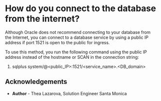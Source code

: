 # How do you connect to the database from the internet?

Although Oracle does not recommend connecting to your database from the Internet, you can connect to a database service by using a public IP address if port 1521 is open to the public for ingress.

To use this method, you run the following command using the public IP address instead of the hostname or SCAN in the connection string:

1. sqlplus system/<password>@<public_IP>:1521/<service_name>.<DB_domain>



## Acknowledgements
* **Author** - Thea Lazarova, Solution Engineer Santa Monica


